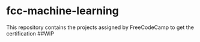 # fcc-machine-learning
This repository contains the projects assigned by FreeCodeCamp to get the certification
##WIP

